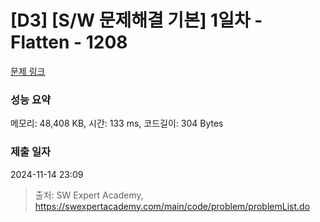 # [D3] [S/W 문제해결 기본] 1일차 - Flatten - 1208 

[문제 링크](https://swexpertacademy.com/main/code/problem/problemDetail.do?contestProbId=AV139KOaABgCFAYh) 

### 성능 요약

메모리: 48,408 KB, 시간: 133 ms, 코드길이: 304 Bytes

### 제출 일자

2024-11-14 23:09



> 출처: SW Expert Academy, https://swexpertacademy.com/main/code/problem/problemList.do